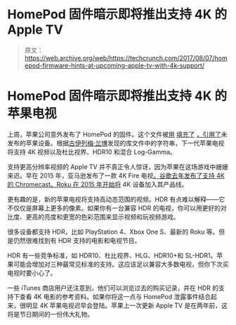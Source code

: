 # HomePod 固件暗示即将推出支持 4K 的 Apple TV 

> 原文：<https://web.archive.org/web/https://techcrunch.com/2017/08/07/homepod-firmware-hints-at-upcoming-apple-tv-with-4k-support/>

# HomePod 固件暗示即将推出支持 4K 的苹果电视

上周，苹果公司意外发布了 HomePod 的固件。这个文件被[用](https://web.archive.org/web/20221007194841/https://beta.techcrunch.com/2017/07/31/homepod-firmware-reveals-iphone-8-design-and-facial-recognition/) [填充了](https://web.archive.org/web/20221007194841/https://beta.techcrunch.com/2017/08/07/iphone-8-could-scan-your-face-even-if-your-phone-is-on-a-table/) [，引用了](https://web.archive.org/web/20221007194841/https://beta.techcrunch.com/2017/08/03/the-iphone-8-could-automatically-adjust-your-camera-settings-based-on-the-scene/)未发布的苹果设备。根据[古伊列梅·兰博](https://web.archive.org/web/20221007194841/https://twitter.com/_inside)发现的库文件中的字符串，下一代苹果电视将支持 4K 视频以及杜比视界、HDR10 和混合 Log-Gamma。

支持更高分辨率视频的 Apple TV 并不真正令人惊讶，因为苹果在这场游戏中姗姗来迟。早在 2015 年，亚马逊发布了一款 4K Fire 电视[。谷歌去年发布了支持 4K 的 Chromecast。Roku 在 2015 年开始将](https://web.archive.org/web/20221007194841/https://beta.techcrunch.com/2015/10/09/the-new-amazon-fire-tv-is-a-hi-resolution-box-that-does-it-all/) 4K 设备加入其产品线。

更有趣的是，新的苹果电视将支持高动态范围的视频。HDR 有点难以解释——它不仅仅是屏幕上更多的像素。如果你有一台兼容 HDR 的电视，你可以用更好的对比度、更高的亮度和更宽的色彩范围来显示视频和玩视频游戏。

很多设备都支持 HDR，比如 PlayStation 4、Xbox One S、最新的 Roku 等。但是仍然很难找到有 HDR 支持的电影和电视节目。

HDR 有一些竞争标准，如 HDR10、杜比视界、HLG、HDR10+和 SL-HDR1。苹果可能会增加对三种最常见标准的支持。这应该足以兼容大多数电视，但你下次买电视时要小心了。

一些 iTunes 商店用户还注意到，他们可以浏览过去的购买记录，并在 HDR 的支持下查看 4K 电影的参考资料。如果你将这一点与 HomePod 泄露事件结合起来，很明显 4K 苹果电视迟早会登陆。苹果上一次更新 Apple TV 是在两年前，这将是节日期间的一份伟大礼物。